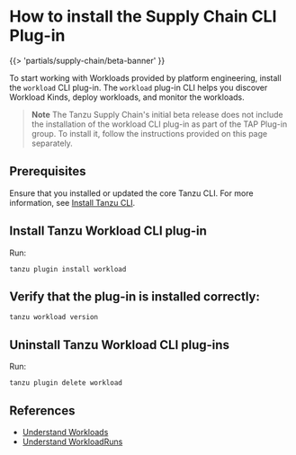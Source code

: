 # How to install the Supply Chain CLI Plug-in

{{> 'partials/supply-chain/beta-banner' }} 

To start working with Workloads provided by platform engineering, install the `workload` CLI plug-in.
The `workload` plug-in CLI helps you discover Workload Kinds, deploy workloads, and monitor the workloads.

>**Note**
>The Tanzu Supply Chain's initial beta release does not include the installation of the workload CLI plug-in as part of the TAP Plug-in group. To install it, follow the instructions provided on this page separately.

## Prerequisites
Ensure that you installed or updated the core Tanzu CLI. For more information, see [Install Tanzu CLI](../../../install-tanzu-cli.hbs.md#install-cli).

## Install Tanzu Workload CLI plug-in

Run:

```console
tanzu plugin install workload
```

## Verify that the plug-in is installed correctly:

```console
tanzu workload version
```

## Uninstall Tanzu Workload CLI plug-ins

Run:

```console
tanzu plugin delete workload
```

## References

* [Understand Workloads](../explanation/workloads.hbs.md)
* [Understand WorkloadRuns](../explanation/workloads.hbs.md)
